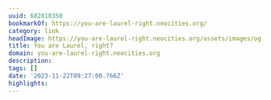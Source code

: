 ```yaml
---
uuid: 682810350
bookmarkOf: https://you-are-laurel-right.neocities.org/
category: link
headImage: https://you-are-laurel-right.neocities.org/assets/images/og-image.jpg
title: You are Laurel, right?
domain: you-are-laurel-right.neocities.org
description:
tags: []
date: '2023-11-22T09:27:00.766Z'
highlights:
---
```




